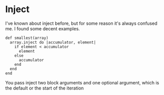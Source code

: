 # Inject
I've known about inject before, but for some reason it's always confused me. I found some decent examples.

```
def smallest(array)
  array.inject do |accumulator, element|
    if element < accumulator
      element
    else
      accumulator
    end
  end
end
```
You pass inject two block arguments and one optional argument, which is the default or the start of the iteration

